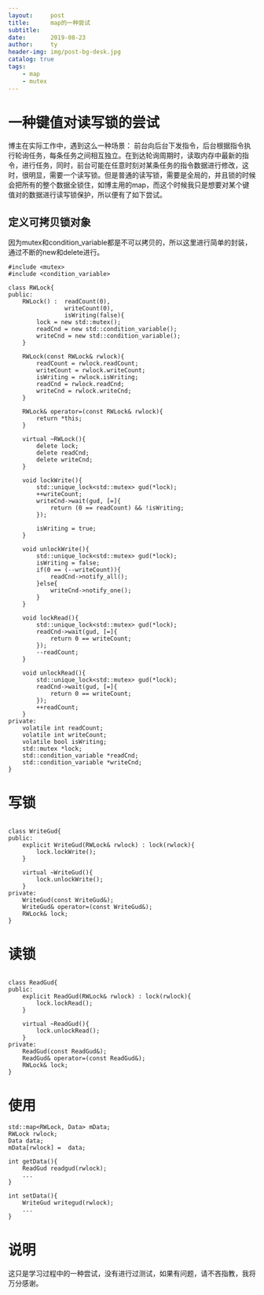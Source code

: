 ```yaml
---
layout:     post
title:      map的一种尝试
subtitle:   
date:       2019-08-23
author:     ty
header-img: img/post-bg-desk.jpg
catalog: true
tags:
    - map
    - mutex
---
```

# 一种键值对读写锁的尝试
博主在实际工作中，遇到这么一种场景：
前台向后台下发指令，后台根据指令执行轮询任务，每条任务之间相互独立。在到达轮询周期时，读取内存中最新的指令，进行任务，同时，前台可能在任意时刻对某条任务的指令数据进行修改，这时，很明显，需要一个读写锁。但是普通的读写锁，需要是全局的，并且锁的时候会把所有的整个数据全锁住，如博主用的map，而这个时候我只是想要对某个键值对的数据进行读写锁保护，所以便有了如下尝试。

## 定义可拷贝锁对象
因为mutex和condition_variable都是不可以拷贝的，所以这里进行简单的封装，通过不断的new和delete进行。
```
#include <mutex>
#include <condition_variable>

class RWLock{
public:
	RWLock() :  readCount(0),
				writeCount(0),
				isWriting(false){
		lock = new std::mutex();
		readCnd = new std::condition_variable();
		writeCnd = new std::condition_variable();
	}

	RWLock(const RWLock& rwlock){
		readCount = rwlock.readCount;
		writeCount = rwlock.writeCount;
		isWriting = rwlock.isWriting;
		readCnd = rwlock.readCnd;
		writeCnd = rwlock.writeCnd;
	}

	RWLock& operator=(const RWLock& rwlock){
		return *this;
	}

	virtual ~RWLock(){
		delete lock;
		delete readCnd;
		delete writeCnd;
	}

	void lockWrite(){
		std::unique_lock<std::mutex> gud(*lock);
		++writeCount;
		writeCnd->wait(gud, [=]{
			return (0 == readCount) && !isWriting;
		});

		isWriting = true;
	}

	void unlockWrite(){
		std::unique_lock<std::mutex> gud(*lock);
		isWriting = false;
		if(0 == (--writeCount)){
			readCnd->notify_all();
		}else{
			writeCnd->notify_one();
		}
	}

	void lockRead(){
		std::unique_lock<std::mutex> gud(*lock);
		readCnd->wait(gud, [=]{
			return 0 == writeCount;
		});
		--readCount;
	}

	void unlockRead(){
		std::unique_lock<std::mutex> gud(*lock);
		readCnd->wait(gud, [=]{
			return 0 == writeCount;
		});
		++readCount;
	}
private:
	volatile int readCount;
	volatile int writeCount;
	volatile bool isWriting;
	std::mutex *lock;
	std::condition_variable *readCnd;
	std::condition_variable *writeCnd;
}
```
# 写锁
```

class WriteGud{
public:
	explicit WriteGud(RWLock& rwlock) : lock(rwlock){
		lock.lockWrite();
	}

	virtual ~WriteGud(){
		lock.unlockWrite();
	}
private:
	WriteGud(const WriteGud&);
	WriteGud& operator=(const WriteGud&);
	RWLock& lock;
}

```
# 读锁
```

class ReadGud{
public:
	explicit ReadGud(RWLock& rwlock) : lock(rwlock){
		lock.lockRead();
	}

	virtual ~ReadGud(){
		lock.unlockRead();
	}
private:
	ReadGud(const ReadGud&);
	ReadGud& operator=(const ReadGud&);
	RWLock& lock;
}

```

# 使用

```
std::map<RWLock, Data> mData;
RWLock rwlock;
Data data;
mData[rwlock] =  data;

int getData(){
	ReadGud readgud(rwlock);
	...
}

int setData(){
	WriteGud writegud(rwlock);
	...
}
```

# 说明
这只是学习过程中的一种尝试，没有进行过测试，如果有问题，请不吝指教，我将万分感谢。
